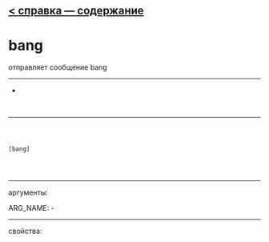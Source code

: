 [< справка — содержание](index.html)
---

# bang


отправляет сообщение bang

---

-
<br>


---


```



[bang]


            
```

---
аргументы:

ARG_NAME: -<br>

---
свойства:


